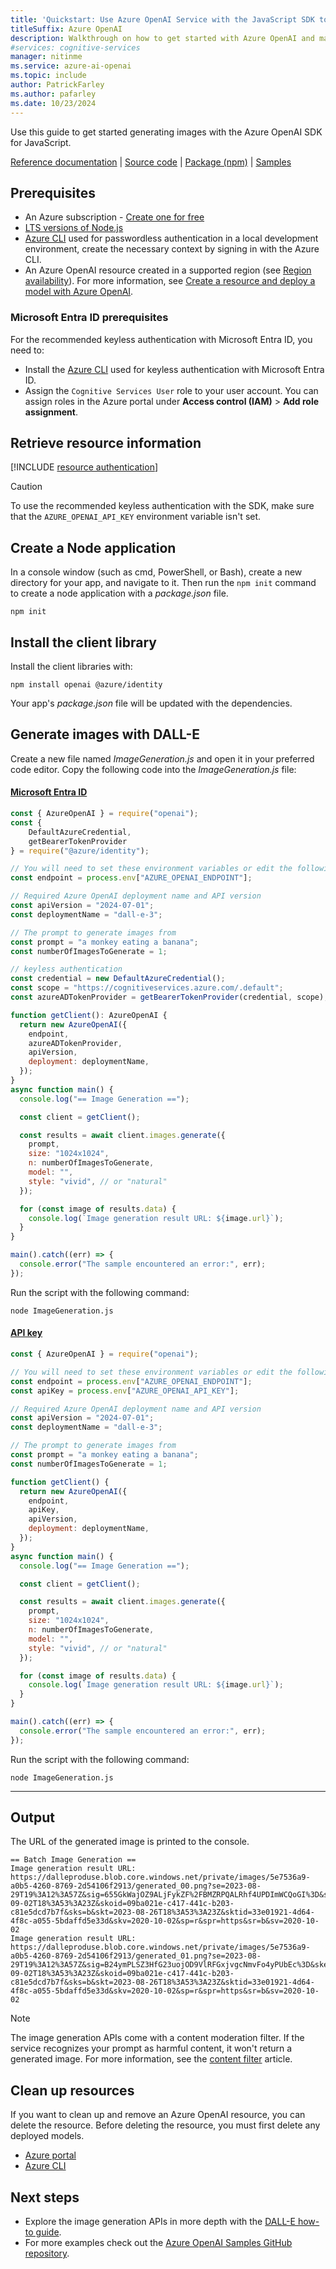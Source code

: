 ```yaml
---
title: 'Quickstart: Use Azure OpenAI Service with the JavaScript SDK to generate images'
titleSuffix: Azure OpenAI
description: Walkthrough on how to get started with Azure OpenAI and make your first image generation call with the JavaScript SDK. 
#services: cognitive-services
manager: nitinme
ms.service: azure-ai-openai
ms.topic: include
author: PatrickFarley
ms.author: pafarley
ms.date: 10/23/2024
---
```


Use this guide to get started generating images with the Azure OpenAI SDK for JavaScript.

[Reference documentation](https://platform.openai.com/docs/api-reference/images/create) | [Source code](https://github.com/openai/openai-node) | [Package (npm)](https://www.npmjs.com/package/openai) | [Samples](https://github.com/Azure/azure-sdk-for-js/tree/main/sdk/openai/openai/samples)

## Prerequisites

- An Azure subscription - [Create one for free](https://azure.microsoft.com/free/cognitive-services?azure-portal=true)
- [LTS versions of Node.js](https://github.com/nodejs/release#release-schedule)
- [Azure CLI](/cli/azure/install-azure-cli) used for passwordless authentication in a local development environment, create the necessary context by signing in with the Azure CLI.
- An Azure OpenAI resource created in a supported region (see [Region availability](/azure/ai-services/openai/concepts/models#model-summary-table-and-region-availability)). For more information, see [Create a resource and deploy a model with Azure OpenAI](../how-to/create-resource.md).

### Microsoft Entra ID prerequisites

For the recommended keyless authentication with Microsoft Entra ID, you need to:
- Install the [Azure CLI](/cli/azure/install-azure-cli) used for keyless authentication with Microsoft Entra ID.
- Assign the `Cognitive Services User` role to your user account. You can assign roles in the Azure portal under **Access control (IAM)** > **Add role assignment**.

## Retrieve resource information

[!INCLUDE [resource authentication](resource-authentication.md)]

> [!CAUTION]
> To use the recommended keyless authentication with the SDK, make sure that the `AZURE_OPENAI_API_KEY` environment variable isn't set. 

## Create a Node application

In a console window (such as cmd, PowerShell, or Bash), create a new directory for your app, and navigate to it. Then run the `npm init` command to create a node application with a _package.json_ file.

```console
npm init
```

## Install the client library

Install the client libraries with:

```console
npm install openai @azure/identity
```

Your app's _package.json_ file will be updated with the dependencies.

## Generate images with DALL-E

Create a new file named _ImageGeneration.js_ and open it in your preferred code editor. Copy the following code into the _ImageGeneration.js_ file:



#### [Microsoft Entra ID](#tab/keyless)

```javascript
const { AzureOpenAI } = require("openai");
const { 
    DefaultAzureCredential, 
    getBearerTokenProvider 
} = require("@azure/identity");

// You will need to set these environment variables or edit the following values
const endpoint = process.env["AZURE_OPENAI_ENDPOINT"];

// Required Azure OpenAI deployment name and API version
const apiVersion = "2024-07-01";
const deploymentName = "dall-e-3";

// The prompt to generate images from
const prompt = "a monkey eating a banana";
const numberOfImagesToGenerate = 1;

// keyless authentication    
const credential = new DefaultAzureCredential();
const scope = "https://cognitiveservices.azure.com/.default";
const azureADTokenProvider = getBearerTokenProvider(credential, scope);

function getClient(): AzureOpenAI {
  return new AzureOpenAI({
    endpoint,
    azureADTokenProvider,
    apiVersion,
    deployment: deploymentName,
  });
}
async function main() {
  console.log("== Image Generation ==");

  const client = getClient();

  const results = await client.images.generate({
    prompt,
    size: "1024x1024",
    n: numberOfImagesToGenerate,
    model: "",
    style: "vivid", // or "natural"
  });

  for (const image of results.data) {
    console.log(`Image generation result URL: ${image.url}`);
  }
}

main().catch((err) => {
  console.error("The sample encountered an error:", err);
});
```

Run the script with the following command:

```console
node ImageGeneration.js
```



#### [API key](#tab/api-key)

```javascript
const { AzureOpenAI } = require("openai");

// You will need to set these environment variables or edit the following values
const endpoint = process.env["AZURE_OPENAI_ENDPOINT"];
const apiKey = process.env["AZURE_OPENAI_API_KEY"];

// Required Azure OpenAI deployment name and API version
const apiVersion = "2024-07-01";
const deploymentName = "dall-e-3";

// The prompt to generate images from
const prompt = "a monkey eating a banana";
const numberOfImagesToGenerate = 1;

function getClient() {
  return new AzureOpenAI({
    endpoint,
    apiKey,
    apiVersion,
    deployment: deploymentName,
  });
}
async function main() {
  console.log("== Image Generation ==");

  const client = getClient();

  const results = await client.images.generate({
    prompt,
    size: "1024x1024",
    n: numberOfImagesToGenerate,
    model: "",
    style: "vivid", // or "natural"
  });

  for (const image of results.data) {
    console.log(`Image generation result URL: ${image.url}`);
  }
}

main().catch((err) => {
  console.error("The sample encountered an error:", err);
});
```

Run the script with the following command:

```console
node ImageGeneration.js
```

---

## Output

The URL of the generated image is printed to the console.

```console
== Batch Image Generation ==
Image generation result URL: https://dalleproduse.blob.core.windows.net/private/images/5e7536a9-a0b5-4260-8769-2d54106f2913/generated_00.png?se=2023-08-29T19%3A12%3A57Z&sig=655GkWajOZ9ALjFykZF%2FBMZRPQALRhf4UPDImWCQoGI%3D&ske=2023-09-02T18%3A53%3A23Z&skoid=09ba021e-c417-441c-b203-c81e5dcd7b7f&sks=b&skt=2023-08-26T18%3A53%3A23Z&sktid=33e01921-4d64-4f8c-a055-5bdaffd5e33d&skv=2020-10-02&sp=r&spr=https&sr=b&sv=2020-10-02
Image generation result URL: https://dalleproduse.blob.core.windows.net/private/images/5e7536a9-a0b5-4260-8769-2d54106f2913/generated_01.png?se=2023-08-29T19%3A12%3A57Z&sig=B24ymPLSZ3HfG23uojOD9VlRFGxjvgcNmvFo4yPUbEc%3D&ske=2023-09-02T18%3A53%3A23Z&skoid=09ba021e-c417-441c-b203-c81e5dcd7b7f&sks=b&skt=2023-08-26T18%3A53%3A23Z&sktid=33e01921-4d64-4f8c-a055-5bdaffd5e33d&skv=2020-10-02&sp=r&spr=https&sr=b&sv=2020-10-02
```

> [!NOTE]
> The image generation APIs come with a content moderation filter. If the service recognizes your prompt as harmful content, it won't return a generated image. For more information, see the [content filter](../concepts/content-filter.md) article.

## Clean up resources

If you want to clean up and remove an Azure OpenAI resource, you can delete the resource. Before deleting the resource, you must first delete any deployed models.

- [Azure portal](../../multi-service-resource.md?pivots=azportal#clean-up-resources)
- [Azure CLI](../../multi-service-resource.md?pivots=azcli#clean-up-resources)

## Next steps

* Explore the image generation APIs in more depth with the [DALL-E how-to guide](../how-to/dall-e.md).
* For more examples check out the [Azure OpenAI Samples GitHub repository](https://github.com/Azure/openai-samples).
